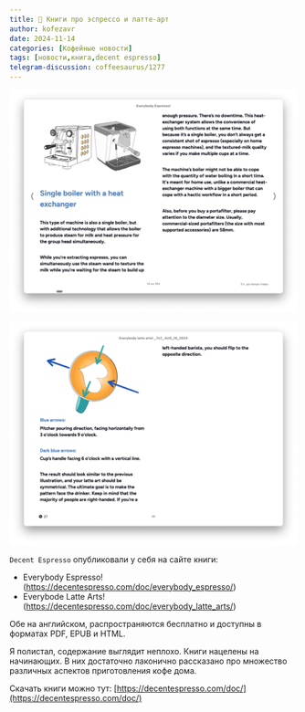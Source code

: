 ```yaml
---
title: 📰 Книги про эспрессо и латте-арт
author: kofezavr
date: 2024-11-14
categories: [Кофейные новости]
tags: [новости,книга,decent espresso]
telegram-discussion: coffeesaurus/1277
--- 
```

![Книги про эспрессо и латте-арт](/assets/img/posts/24/11/books.jpg)

![Книги про эспрессо и латте-арт](/assets/img/posts/24/11/books2.jpg)

`Decent Espresso` опубликовали у себя на сайте книги:
- Everybody Espresso! (https://decentespresso.com/doc/everybody_espresso/)
- Everybode Latte Arts! (https://decentespresso.com/doc/everybody_latte_arts/)

Обе на английском, распространяются бесплатно и доступны в форматах PDF, EPUB и HTML. 

Я полистал, содержание выглядит неплохо. Книги нацелены на начинающих. В них достаточно лаконично рассказано про множество различных аспектов приготовления кофе дома.

Скачать книги можно тут: [https://decentespresso.com/doc/](https://decentespresso.com/doc/)